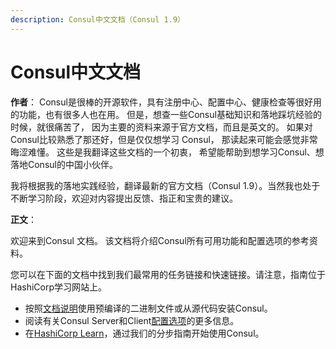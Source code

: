 ```yaml
---
description: Consul中文文档（Consul 1.9）
---
```


# Consul中文文档

**作者**： Consul是很棒的开源软件，具有注册中心、配置中心、健康检查等很好用的功能，也有很多人也在用。 但是，想查一些Consul基础知识和落地踩坑经验的时候，就很痛苦了，  因为主要的资料来源于官方文档，而且是英文的。 如果对Consul比较熟悉了那还好，但是仅仅想学习 Consul， 那读起来可能会感觉非常晦涩难懂。 这些是我翻译这些文档的一个初衷， 希望能帮助到想学习Consul、想落地Consul的中国小伙伴。 

我将根据我的落地实践经验，翻译最新的官方文档（Consul 1.9）。当然我也处于不断学习阶段，欢迎对内容提出反馈、指正和宝贵的建议。  

**正文**：

欢迎来到Consul 文档。 该文档将介绍Consul所有可用功能和配置选项的参考资料。 

您可以在下面的文档中找到我们最常用的任务链接和快速链接。请注意，指南位于HashiCorp学习网站上。

* 按照[文档说明](https://www.consul.io/docs/install)使用预编译的二进制文件或从源代码安装Consul。
* 阅读有关Consul Server和Client[配置选项](https://www.consul.io/docs/agent/options)的更多信息。
*  在[HashiCorp Learn](https://learn.hashicorp.com/consul)，通过我们的分步指南开始使用Consul。



